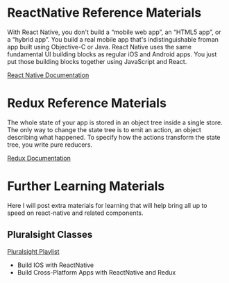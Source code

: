 # ReactNative Reference Materials
With React Native, you don't build a “mobile web app”, an “HTML5 app”, or a “hybrid app”. You build a real mobile app that's indistinguishable froman app built using Objective-C or Java. React Native uses the same fundamental UI building blocks as regular iOS and Android apps. You just put those building blocks together using JavaScript and React.

[React Native Documentation](https://facebook.github.io/react-native/docs/getting-started.html)

# Redux Reference Materials
The whole state of your app is stored in an object tree inside a single store.
The only way to change the state tree is to emit an action, an object describing what happened.
To specify how the actions transform the state tree, you write pure reducers.

[Redux Documentation](http://redux.js.org/)

# Further Learning Materials
Here I will post extra materials for learning that will help bring all up to speed on react-native and related components.

## Pluralsight Classes

[Pluralsight Playlist](https://app.pluralsight.com/channels/details/be2df1d0-787f-4b60-a6fe-12bb40ca9366)

* Build IOS with ReactNative
* Build Cross-Platform Apps with ReactNative and Redux
